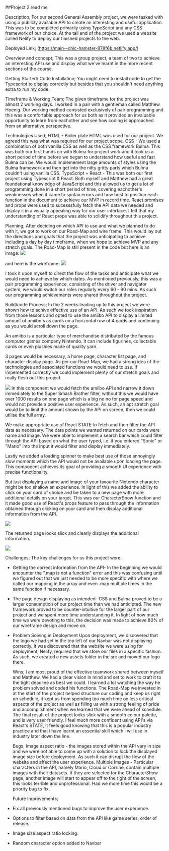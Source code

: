 ##Project 2 read me

Description;
For our second General Assembly project, we were tasked with using a publicly available API to create an interesting and useful application.
This was to be completed primarily using TypeScript and any CSS framework of our choice.
At the tail end of the project we used a website called Nelify to deploy our finished projects to the web.

Deployed Link;
(https://main--chic-hamster-878f6b.netlify.app/)

Overview and concept;
This was a group project, a team of two to achieve an interesting API use and display what we've learnt in the more recent sections of the course.

Getting Started/ Code Installation;
You might need to install node to get the Typescript to display correctly but besides that you shouldn't need anything extra to run my code.

Timeframe & Working Team;
The given timeframe for the project was almost 2 working days.
I worked in a pair with a gentleman called Matthew Hoenig.
Our working method consisted exclusively of pair programming and this was a comfortable approach for us both as it provided an invaluable opportunity to learn from eachother and see how coding is approached from an alternative perspective.

Technologies Used;
HTML - Boiler plate HTML was used for our project. We agreed this was what was required for our project scope.
CSS - We used a combination of both vanilla CSS as well as the CSS framework Bulma. This was both our first hands on with Bulma for project work and it took us a short period of time before we began to understand how useful and fast Bulma can be.
We would implemement large amounts of styles using the Bulma framework and then get into the nitty gritty parts which Bulma couldn't using vanilla CSS.
TypeScript + React - This was both our first project using Typescript & React. Both myself and Matthew had a great foundational knowledge of JavaScript and this allowed us to get a lot of programming done in a short period of time, covering eachother's weaknesses when it came to syntax errors and how best to position each function in the document to achieve our MVP in record time.
React promises and props were used to sucesssfully fetch the API data we needed and display it in a visually appealing way for our user interface.
I felt that my understanding of React props was able to solidify throughout this project.

Planning;
After deciding on which API to use and what we planned to do with it, we got to work on our Road-Map and wire frame. This would lay out the directions and goals that the project was anticipating to achieve including a day by day timeframe, when we hope to achieve MVP and any stretch goals.
The Road-Map is still present in the code but here is an image:
<img src="./src/readImages/roadMap.png">

and here is the wireframe:
<img src="./src/readImages/wireFrame.png">

I took it upon myself to direct the flow of the tasks and anticipate what we would need to achieve by which dates.
As mentioned previously, this was a pair programming experience, consisting of the driver and navigator system, we would switch our roles regularly every 60 - 90 mins.
As such our programming achievements were shared throughout the project.

Build/code Process;
In the 2 weeks leading up to this project we were shown how to achive effective use of an API. As such we took inspiration from those lessons and opted to use the amiibo API to display a limited amount of amiibo's as cards on a horizontal row of 4 cards and continuing as you would scroll down the page.

An amiibo is a particular type of merchandise distributed by the famous computor games company Nintendo. It can include figurines, collectable cards or even plushies made of quality yarn.

3 pages would be necessary, a home page, character list page, and character display page.
As per our Road-Map, we had a strong idea of the technologies and associated functions we would need to use.
If impemented correctly we could implement plenty of our stretch goals and really flesh out this project.

<img src="./src/readImages/characterList.png">
In this component we would fetch the amiibo API and narrow it down immediately to the Super Smash Brother filter, without this we would have over 1000 results on one page which is a big no no for page speed and would not provide a positive user experience.
As such, an apt stretch goal would be to limit the amount shown by the API on screen, then we could utilise the full array.

We make appropriate use of React STATE to fetch and then filter the API data as necessary. The data points we wanted returned on our cards were name and image.
We were able to implement a search bar which could filter through the API based on what the user typed, i.e. if you entered "Sonic" or "Mario" into the input it would filter and display immediately.

Lastly we added a loading spinner to make best use of those annoyingly slow moments which the API would not be available upon loading the page. This component achieves its goal of providing a smooth UI experience with precise functionality.

But just displaying a name and image of your favourite Nintendo character might be too shallow an experience.
In light of this we added the ability to click on your card of choice and be taken to a new page with more additional details on your target.
This was our CharacterShow function and it made good use of React's props feature to pass through the information obtained through clicking on your card and then display additional information from the API.

<img src="./src/readImages/propsAndFetch.png">

The returned page looks slick and clearly displays the additional information.

<img src="./src/readImages/liveCharaCard.png">

Challenges;
The key challenges for us this project were:

- Getting the correct information from the API-
  In the beginning we would encounter the ".map is not a function" error and this was confusing until we figured out that we just needed to be more specific with where we called our mapping in the array and even .map multiple times in the same function if necessary.

- The page design displaying as intended-
  CSS and Bulma proved to be a larger consumption of our project time than we had anticipted. The new framework proved to be counter-intuitive for the larger part of our project and we spent more time understanding it. In light of how much time we were devoting to this, the decision was made to achieve 80% of our wireframe design and move on.

- Problem Solving in Deployment
  Upon deployment, we discovered that the logo we had set in the top left of our Navbar was not displaying correctly.
  It was discovered that the website we were using for deployment, Nelify, required that we store our files in a specific fashion. As such, we created a new assets folder in the src and moved our logo there.

  Wins;
  I am most proud of the effective teamwork shared between myself and Matthew. We had a clear vision in mind and set to work to craft it to the tight deadline as best we could. I learned a lot watching the way he problem solved and coded his functions.
  The Road-Map we invested in at the start of the project helped structure our coding and keep us right on schedule, it kept us from spending too much time on less critical aspects of the project as well as filling us with a strong feeling of pride and accomplishment when we learned that we were ahead of schedule.
  The final result of the project looks slick with a smooth colour palette, and is very user friendly.
  I feel much more confident using API's via React's STATE, it feels good knowing that this is a popular industry practice and that i have learnt an essential skill which i will use in industry later down the line.

  Bugs;
  Image aspect ratio - the images stored within the API vary in size and we were not able to come up with a solution to lock the displayed image size before deployment. As such it can disrupt the flow of the website and affect the user experience.
  Multiple Images - Particular characters in the API, namely Mario, Cloud or Corrine, contain multiple images with their datasets. If they are selected for the CharacterShow page, another image will start to appear off to the right of the screen, this looks terrible and unprofessional. Had we more time this would be a priority bug to fix.

  Future Improvements;

- Fix all previously mentioned bugs to improve the user experience.
- Options to filter based on data from the API like game series, order of release.
- Image size aspect ratio locking.
- Random character option added to Navbar
